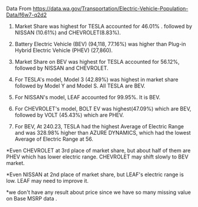 Data From https://data.wa.gov/Transportation/Electric-Vehicle-Population-Data/f6w7-q2d2


1. Market Share was highest for TESLA accounted for 46.01% .  followed by NISSAN (10.61%) and CHEVROLET(8.83%). 

2. Battery Electric Vehicle (BEV) (94,118, 77.16%) was higher than Plug-in Hybrid Electric Vehicle (PHEV) (27,860). 

3. Market Share on BEV was highest for TESLA accounted for 56.12%, followed by NISSAN and CHEVROLET.
 
4. For TESLA's model, Model 3 (42.89%) was highest in market share followed by Model Y and Model S. All TESLA are BEV.

5. For NISSAN's model, LEAF accounted for 99.95%. It is BEV.

6. For CHEVROLET's model, BOLT EV was highest(47.09%) which are BEV, followed by VOLT (45.43%) which are PHEV.

7. For BEV, At 240.23, TESLA had the highest Average of Electric Range and was 328.98% higher than AZURE DYNAMICS, which had the lowest Average of Electric Range at 56.

*Even CHEVROLET at 3rd place of market share, but about half of them are PHEV which has lower electric range. CHEVROLET may shift  slowly to BEV market.

*Even NISSAN at 2nd place of market share, but LEAF's electric range is low. LEAF may need to improve it.

*we don't have any result about price since we have so many missing value on Base MSRP data .
